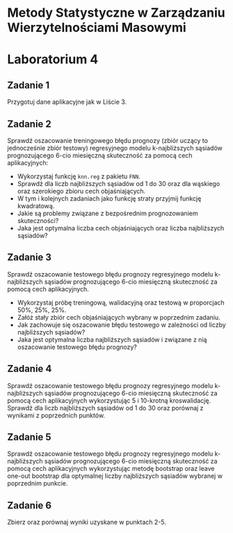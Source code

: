 
# Metody Statystyczne w Zarządzaniu Wierzytelnościami Masowymi
# Laboratorium 4

## Zadanie 1

Przygotuj dane aplikacyjne jak w Liście 3.

## Zadanie 2

Sprawdź oszacowanie treningowego błędu prognozy (zbiór uczący to jednocześnie zbiór testowy) regresyjnego modelu k-najbliższych sąsiadów prognozującego 6-cio miesięczną skuteczność za pomocą cech aplikacyjnych:

*	Wykorzystaj funkcję `knn.reg` z pakietu `FNN`.
*	Sprawdź dla liczb najbliższych sąsiadów od 1 do 30 oraz dla wąskiego oraz szerokiego zbioru cech objaśniających.
*	W tym i kolejnych zadaniach jako funkcję straty przyjmij funkcję kwadratową.
*	Jakie są problemy związane z bezpośrednim prognozowaniem skuteczności?
*	Jaka jest optymalna liczba cech objaśniających oraz liczba najbliższych sąsiadów?

## Zadanie 3

Sprawdź oszacowanie testowego błędu prognozy regresyjnego modelu k-najbliższych sąsiadów prognozującego 6-cio miesięczną skuteczność za pomocą cech aplikacyjnych.

*	Wykorzystaj próbę treningową, walidacyjną oraz testową w proporcjach 50%, 25%, 25%.
*	Załóż stały zbiór cech objaśniających wybrany w poprzednim zadaniu.
*	Jak zachowuje się oszacowanie błędu testowego w zależności od liczby najbliższych sąsiadów?
*	Jaka jest optymalna liczba najbliższych sąsiadów i związane z nią oszacowanie testowego błędu prognozy?

## Zadanie 4

Sprawdź oszacowanie testowego błędu prognozy regresyjnego modelu k-najbliższych sąsiadów prognozującego 6-cio miesięczną skuteczność za pomocą cech aplikacyjnych wykorzystując 5 i 10-krotną kroswalidację. Sprawdź dla liczb najbliższych sąsiadów od 1 do 30 oraz porównaj z wynikami z poprzednich punktów.

## Zadanie 5

Sprawdź oszacowanie testowego błędu prognozy regresyjnego modelu k-najbliższych sąsiadów prognozującego 6-cio miesięczną skuteczność za pomocą cech aplikacyjnych wykorzystując metodę bootstrap oraz leave one-out bootstrap dla optymalnej liczby najbliższych sąsiadów wybranej w poprzednim punkcie. 

## Zadanie 6

Zbierz oraz porównaj wyniki uzyskane w punktach 2-5.
